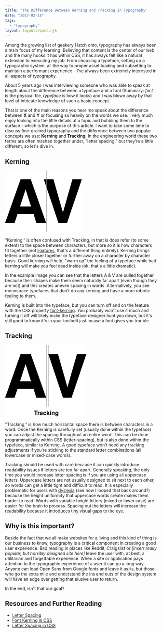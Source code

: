 ```yaml
---
title: "The Difference Between Kerning and Tracking in Typography"
date: "2017-03-18"
tags:
  - "typography"
layout: layouts/post.njk
---
```


Among the growing list of geekery I latch onto, typography has always been a main focus of my learning. Believing that content is the center of our web and the many hooks it has within CSS, it has always felt like a natural extension to executing my job. From choosing a typeface, setting up a typographic system, all the way to proper asset loading and subsetting to maintain a performant experience - I've always been extremely interested in all aspects of typography.

About 5 years ago I was interviewing someone who was able to speak at length about the difference between a typeface and a font (Summary: _font_ is the physical file, _typeface_ is how it looks) and I was blown away by that level of intricate knowledge of such a basic concept.

That is one of the main reasons you hear me speak about the difference between **X** and **Y** or focusing so heavily on the words we use. I very much enjoy looking into the little details of a topic and bubbling them to the surface - which is the purpose of this article. I want to take some time to discuss fine-grained typography and the difference between two popular concepts we use: **Kerning** and **Tracking**. In the engineering world these two terms are often mashed together under, "letter spacing," but they're a little different, so let's dive in.

## Kerning

![Using the letters A and V to illustrate kerning in typography, the letters are pulled together a little](images/kerning.png)

"Kerning," is often confused with Tracking, in that is does refer (to some extent) to the space between characters, but more so it is how characters fit together (not [ligatures](https://en.wikipedia.org/wiki/Typographic_ligature), that's a different thing entirely). Kerning brings letters a little closer together or further away on a character by character basis. Good kerning will help, "warm up" the feeling of a typeface while bad kerning will make you feel dead inside (ok, that's a little dramatic).

In the example image you can see that the letters A & V are pulled together because their shapes make them seem naturally far apart (even though they are not) and this creates uneven spacing in words. Alternatively, you see monospace typefaces that don't do any kerning and have a more robotic feeling to them.

Kerning is built into the typeface, but you can turn off and on the feature with the CSS property [font-kerning](https://developer.mozilla.org/en-US/docs/Web/CSS/font-kerning). You probably won't use it much and turning it off will likely make the typeface designer hunt you down, but it's still good to know it's in your toolbelt just incase a font gives you trouble.

## Tracking

![Using the letters A and V to illustrate letter spacing (tracking) in typography](images/tracking.png)

"Tracking," is how much horizontal space there is between characters in a word. Once the Kerning is carefully set (usually done within the typeface) you can adjust the spacing throughout an entire word. This can be done programmatically within CSS (letter-spacing), but is also done within the typeface, similar to Kerning. A good typeface won't need any tracking adjustments if you're sticking to the standard letter combinations (all lowercase or mixed-case words).

Tracking should be used with care because it can quickly introduce readability issues if letters are too far apart. Generally speaking, the only time you would increase letter spacing is if you are using all uppercase letters. Uppercase letters are not usually designed to sit next to each other, so words can get a little tight and difficult to read. It is especially problematic for users with [dyslexia](https://timwright.org/blog/2017/02/04/dyslexia-typography/) (see how I looped that back around?) because the height uniformity that uppercase words create makes them harder to read. Words with variable height letters (mixed or lower case) are easier for the brain to process. Spacing out the letters will increase the readability because it introduces tiny visual gaps to the eye.

## Why is this important?

Beside the fact that we all make websites for a living and this kind of thing is our business to know, typography is a critical component in creating a good user experience. Bad reading in places like Reddit, Craigslist or _\[insert really popular, but horribly designed site here\]_ leave the user with, at best, a utilitarian and forgettable experience. When a site or application pays attention to the typographic experience of a user it can go a long way. Anyone can load Open Sans from Google fonts and leave it as-is, but those who go the extra mile and understand the ins and outs of the design system will have an edge over getting that elusive user to return.

In the end, isn't that our goal?

## Resources and Further Reading

- [Letter Spacing](http://practicaltypography.com/letterspacing.html)
- [Font Kerning in CSS](https://developer.mozilla.org/en-US/docs/Web/CSS/font-kerning)
- [Letter Spacing in CSS](https://developer.mozilla.org/en-US/docs/Web/CSS/letter-spacing)
